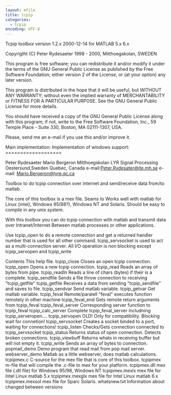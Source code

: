 ```yaml
---
layout: mfile
title: tcpip
categories:
  - tcpip
encoding: UTF-8
---
```


Tcpip toolbox version 1.2.x  2000-12-14 for MATLAB 5.x 6.x

Copyrigtht (C) Peter Rydesaeter 1998 - 2000, Mitthoegskolan, SWEDEN

This program is free software; you can redistribute it and/or
modify it under the terms of the GNU General Public License
as published by the Free Software Foundation; either version 2
of the License, or (at your option) any later version.

This program is distributed in the hope that it will be useful,
but WITHOUT ANY WARRANTY; without even the implied warranty of
MERCHANTABILITY or FITNESS FOR A PARTICULAR PURPOSE.  See the
GNU General Public License for more details.

You should have received a copy of the GNU General Public License
along with this program; if not, write to the Free Software
Foundation, Inc., 59 Temple Place - Suite 330, Boston, MA  02111-1307, USA.

Please, send me an e-mail if you use this and/or improve it.

Main implementation:              Implementation of windows support:
\===================

Peter Rydesaeter                  Mario Bergeron
Mitthoegskolan                    LYR Signal Processing
Oestersund,Sweden                 Quebec, Canada
e-mail:Peter.Rydesater@ite.mh.se  e-mail: Mario.Bergeron@lyre.qc.ca


Toolbox to do tcpip connection over internet
and send/receive data from/to matlab.

The core of this toolbox is a mex file.
Seams to Works well with matlab for Linux (intel),
Windows 95(98?), Windows NT and  Solaris.
Should be easy to compile in any unix system.

With this toolbox you can do tcpip connection with
matlab and transmit data over Intranet/Internet
Between matlab processes or other applications.

Use tcpip\_open to do a remote connection and get
a returned handler number that is used for all
other command.
tcpip\_servsocket is used to act as a multi-connection
server.
All I/O operation is non blocking except tcpip\_servopen
and tcpip\_write


Contents         This help file.
tcpip\_close      Closes an open tcpip connection.
tcpip\_open       Opens a new tcpip connection.
tcpip\_read       Reads an array of bytes from pipe.
tcpip\_readln     Reads a line of chars (bytes) if their is a complete.
tcpip\_sendfile   Sends a file throw connection to receiving "tcpip\_getfile"
tcpip\_getfile    Receives a data from sending "tcpip\_sendfile" and saves to file.
tcpip\_sendvar    Send matlab variable.
tcpip\_getvar     Get matlab variable.
tcpip\_feval      Remote/paralell "feval" executes function remotely in other machine
tcpip\_feval\_end  Gets remote return arguments from tcpip\_feval
tcpip\_feval\_server Corresponding server function to tcpip\_feval
tcpip\_calc\_server  Complete tcpip\_feval\_server includning tcpip\_serveropen....
tcpip\_servopen   OLD! Only for compatibility. Blocking wait for connetion!
tcpip\_servsocket Creates a socket binded to a port, waiting for connections!
tcpip\_listen     Checks/Gets connection connected to tcpip\_servsocket
tcpip\_status     Returns status of open connection. Detects broken connections.
tcpip\_viewbuff   Returns whats in receiving buffer but will not empty it.
tcpip\_write      Sends an array of bytes to connection.
popmail\_demo     Demo program that read mail from pop mail server.
webserver\_demo   Matlab as a little webserver, does matlab calculations.
tcpipmex.c       C-source for the mex file that is core of this toolbox.
tcpipmex         m-file that will compile the .c-file to mex for your platform.
tcpipmex.dll     mex file (.dll file) for Windows 95/98, Windows NT
tcpipmex.mexlx   mex file for Intel Linux matlab 5.x
tcpipmex.mexglx  mex file for Intel Linux matlab 6.x
tcpipmex.mexsol  mex file for Sparc Solaris.
whatsnew.txt     Information about changed between versions
